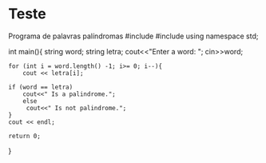 # Teste
Programa de palavras palíndromas
#include <iostream>
#include <string>
using namespace std;
 
int main(){
    string word;
    string letra;
    cout<<"Enter a word: ";
    cin>>word;
   
    for (int i = word.length() -1; i>= 0; i--){
        cout << letra[i];
           
    if (word == letra)
        cout<<" Is a palindrome.";
        else
         cout<<" Is not palindrome.";
    }
    cout << endl;
 
    return 0;
   
}
